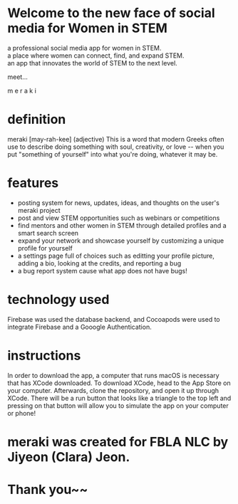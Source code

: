 # Welcome to the new face of social media for Women in STEM

a professional social media app for women in STEM.  
a place where women can connect, find, and expand STEM.  
an app that innovates the world of STEM to the next level.  

meet...

m e r a k i

# definition

meraki [may-rah-kee] (adjective) This is a word that modern Greeks often use to describe doing something with soul, creativity, or love -- when you put "something of yourself" into what you're doing, whatever it may be.

# features
- posting system for news, updates, ideas, and thoughts on the user's meraki project
- post and view STEM opportunities such as webinars or competitions
- find mentors and other women in STEM through detailed profiles and a smart search screen
- expand your network and showcase yourself by customizing a unique profile for yourself
- a settings page full of choices such as editting your profile picture, adding a bio, looking at the credits, and reporting a bug
- a bug report system cause what app does not have bugs!

# technology used
Firebase was used the database backend, and Cocoapods were used to integrate Firebase and a Gooogle Authentication.

# instructions
In order to download the app, a computer that runs macOS is necessary that has XCode downloaded. To download XCode, head to the App Store on your computer.
Afterwards, clone the repository, and open it up through XCode. There will be a run button that looks like a triangle to the top left and pressing on that button will allow you to simulate the app on your computer or phone!

# meraki was created for FBLA NLC by Jiyeon (Clara) Jeon. 
# Thank you~~
